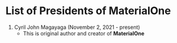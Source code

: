 # List of Presidents of MaterialOne
1) Cyril John Magayaga (November 2, 2021 - present)
   * This is original author and creator of **MaterialOne**
